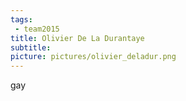 ```yaml
---
tags:
 - team2015
title: Olivier De La Durantaye
subtitle: 
picture: pictures/olivier_deladur.png
---
```


gay
